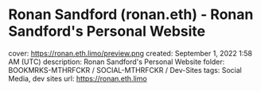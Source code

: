 # Ronan Sandford (ronan.eth) - Ronan Sandford's Personal Website

cover: https://ronan.eth.limo/preview.png
created: September 1, 2022 1:58 AM (UTC)
description: Ronan Sandford's Personal Website
folder: BOOKMRKS-MTHRFCKR / SOCIAL-MTHRFCKR / Dev-Sites
tags: Social Media, dev sites
url: https://ronan.eth.limo